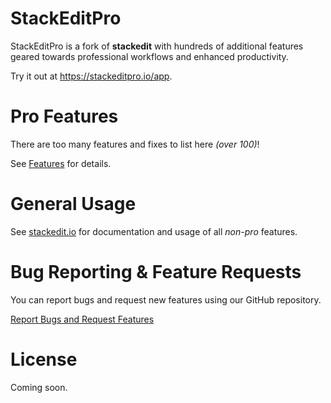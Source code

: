 # StackEditPro

StackEditPro is a fork of **stackedit** with hundreds of additional features geared towards professional workflows and enhanced productivity.

Try it out at https://stackeditpro.io/app.

# Pro Features
There are too many features and fixes  to list here *(over 100)*! 

See [Features](Features.md) for details.

# General Usage
 See <a href='https://stackedit.io' target='_blank'>stackedit.io</a> for documentation and usage of all *non-pro* features.

# Bug Reporting & Feature Requests
You can report bugs and request new features using our GitHub repository.

[Report Bugs and Request Features](https://github.com/Flamenco/stackeditpro/issues)

# License
Coming soon.
<!--stackedit_data:
eyJoaXN0b3J5IjpbMjEzOTUwMjgxNCw4MjAyMTczOTEsMTM5ND
U1OTM0MywtMTY3MDQxOTYyMSwtODI5ODc2MTYxLDExMTAzNjYy
OTcsOTc4Mjg2MzQ4LC0xNjkwMjkyNjE0LC0xMjExNTAyMDE0LD
EwNTUzMTE1NDAsMTIyOTIxNjk3MSwxNzM0NDE1ODc3LDQyNzIz
MDY2MSwyMTQyMTM3NzM3LC0yMTM5NTY0OTk3XX0=
-->